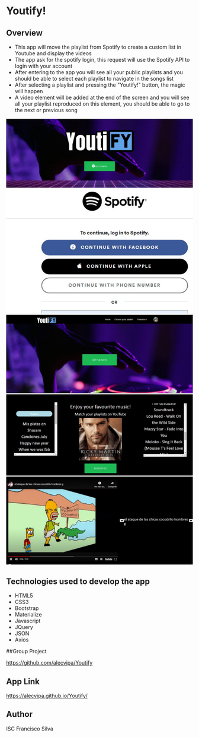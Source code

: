 # Youtify!

## Overview

* This app will move the playlist from Spotify to create a custom list in Youtube and display the videos
* The app ask for the spotify login, this request will use the Spotify API to login with your account
* After entering to the app you will see all your public playlists and you should be able to select each playlist to navigate in the songs list
* After selecting a playlist and pressing the "Youtify!" button, the magic will happen
* A video element will be added at the end of the screen and you will see all your playlist reproduced on this element, you should be able to go to the next or previous song

![Screenshot](assets/images/screenshot.JPG)
![Screenshot](assets/images/screenshot2.JPG)
![Screenshot](assets/images/screenshot3.JPG)
![Screenshot](assets/images/screenshot4.JPG)
![Screenshot](assets/images/screenshot5.JPG)

## Technologies used to develop the app

- HTML5
- CSS3
- Bootstrap
- Materialize
- Javascript
- JQuery
- JSON
- Axios

##Group Project

https://github.com/alecvipa/Youtify

## App Link
https://alecvipa.github.io/Youtify/

## Author
ISC Francisco Silva
